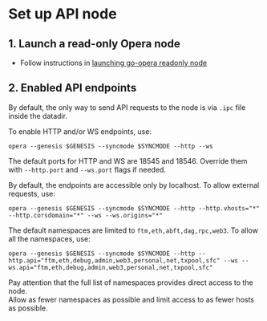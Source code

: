 # Set up API node

## 1. Launch a read-only Opera node
 - Follow instructions in [launching go-opera readonly node](setup-readonly-node.sh)

## 2. Enabled API endpoints

By default, the only way to send API requests to the node is via `.ipc` file inside the datadir.

To enable HTTP and/or WS endpoints, use:

```shell script
opera --genesis $GENESIS --syncmode $SYNCMODE --http --ws
```

The default ports for HTTP and WS are 18545 and 18546. Override them with `--http.port` and `--ws.port` flags if needed.

By default, the endpoints are accessible only by localhost. To allow external requests, use:

```shell script
opera --genesis $GENESIS --syncmode $SYNCMODE --http --http.vhosts="*" --http.corsdomain="*" --ws --ws.origins="*"
```

The default namespaces are limited to `ftm,eth,abft,dag,rpc,web3`. To allow all the namespaces, use:

```shell script
opera --genesis $GENESIS --syncmode $SYNCMODE --http --http.api="ftm,eth,debug,admin,web3,personal,net,txpool,sfc" --ws --ws.api="ftm,eth,debug,admin,web3,personal,net,txpool,sfc"
```

Pay attention that the full list of namespaces provides direct access to the node.  
Allow as fewer namespaces as possible and limit access to as fewer hosts as possible.
